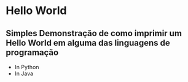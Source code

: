 # Hello World

## Simples Demonstração de como imprimir um Hello World em alguma das linguagens de programação
- In Python
- In Java

